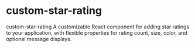 # custom-star-rating

custom-star-rating
A customizable React component for adding star ratings to your application, with flexible properties for rating count, size, color, and optional message displays.
